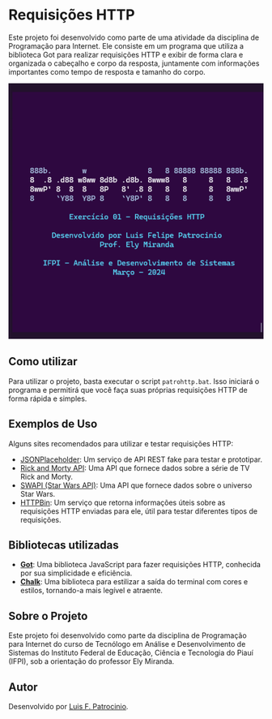 # Requisições HTTP
Este projeto foi desenvolvido como parte de uma atividade da disciplina de Programação para Internet. Ele consiste em um programa que utiliza a biblioteca Got para realizar requisições HTTP e exibir de forma clara e organizada o cabeçalho e corpo da resposta, juntamente com informações importantes como tempo de resposta e tamanho do corpo.

![Tela de Título](https://github.com/luisfpatrocinio/ifpi-patroHTTP/blob/main/patrohttp_title.gif)

## Como utilizar
Para utilizar o projeto, basta executar o script `patrohttp.bat`. Isso iniciará o programa e permitirá que você faça suas próprias requisições HTTP de forma rápida e simples.

## Exemplos de Uso
Alguns sites recomendados para utilizar e testar requisições HTTP:
- [JSONPlaceholder](https://jsonplaceholder.typicode.com): Um serviço de API REST fake para testar e prototipar.
- [Rick and Morty API](https://rickandmortyapi.com): Uma API que fornece dados sobre a série de TV Rick and Morty.
- [SWAPI (Star Wars API)](https://swapi.dev): Uma API que fornece dados sobre o universo Star Wars.
- [HTTPBin](https://httpbin.org/anything): Um serviço que retorna informações úteis sobre as requisições HTTP enviadas para ele, útil para testar diferentes tipos de requisições.

## Bibliotecas utilizadas
- **[Got](https://www.npmjs.com/package/got)**: Uma biblioteca JavaScript para fazer requisições HTTP, conhecida por sua simplicidade e eficiência. 
- **[Chalk](https://github.com/chalk/chalk)**: Uma biblioteca para estilizar a saída do terminal com cores e estilos, tornando-a mais legível e atraente.

## Sobre o Projeto
Este projeto foi desenvolvido como parte da disciplina de Programação para Internet do curso de Tecnólogo em Análise e Desenvolvimento de Sistemas do Instituto Federal de Educação, Ciência e Tecnologia do Piauí (IFPI), sob a orientação do professor Ely Miranda.


## Autor
Desenvolvido por [Luis F. Patrocinio](https://github.com/luisfpatrocinio).
